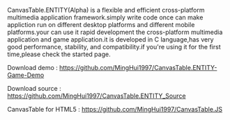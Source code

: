 CanvasTable.ENTITY(Alpha) is a flexible and efficient cross-platform multimedia application framework.simply write code once can make appliction run on different desktop platforms and different mobile platforms.your can use it rapid development the cross-platform multimedia application and game application.it is developed in C language,has very good performance, stability, and compatibility.if you're using it for the first time,please check the started page.

Download demo : https://github.com/MingHui1997/CanvasTable.ENTITY-Game-Demo

Download source : https://github.com/MingHui1997/CanvasTable.ENTITY_Source

CanvasTable for HTML5 : https://github.com/MingHui1997/CanvasTable.JS
